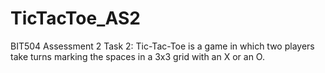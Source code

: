 # TicTacToe_AS2
BIT504 Assessment 2 Task 2: Tic-Tac-Toe is a game in which two players take turns marking the spaces in a 3x3 grid with an X or an O.
